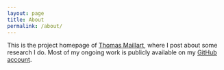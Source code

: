 ```yaml
---
layout: page
title: About
permalink: /about/
---
```


This is the project homepage of [Thomas Maillart](http://www.ischool.berkeley.edu/people/visitors/thomasmaillart), where I post about some research I do. Most of my ongoing work is publicly available on my [GitHub account](https://github.com/wazaahhh/).
